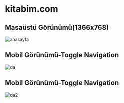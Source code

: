 # kitabim.com

## Masaüstü Görünümü(1366x768)
![anasayfa](https://user-images.githubusercontent.com/22711425/47214201-e6cc1880-d3a5-11e8-97c5-5b27a2578b16.PNG)

## Mobil Görünümü-Toggle Navigation 
![da](https://user-images.githubusercontent.com/22711425/46979145-77ba9f80-d0d9-11e8-988c-7a402528420f.PNG)
## Mobil Görünümü-Toggle Navigation
![da2](https://user-images.githubusercontent.com/22711425/46979161-8012da80-d0d9-11e8-8395-90182eadd2c2.PNG)
